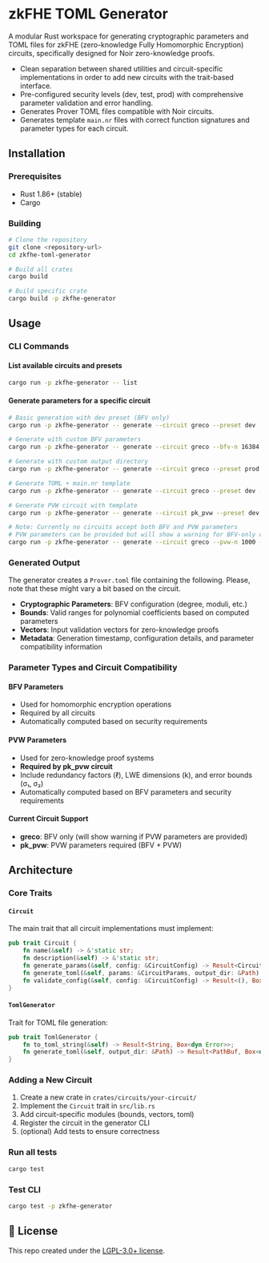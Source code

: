 # zkFHE TOML Generator

A modular Rust workspace for generating cryptographic parameters and TOML files for zkFHE (zero-knowledge Fully Homomorphic Encryption) circuits, specifically designed for Noir zero-knowledge proofs.

- Clean separation between shared utilities and circuit-specific implementations in order to add new circuits with the trait-based interface.
- Pre-configured security levels (dev, test, prod) with comprehensive parameter validation and error handling.
- Generates Prover TOML files compatible with Noir circuits.
- Generates template `main.nr` files with correct function signatures and parameter types for each circuit.

## Installation

### Prerequisites

- Rust 1.86+ (stable)
- Cargo

### Building

```bash
# Clone the repository
git clone <repository-url>
cd zkfhe-toml-generator

# Build all crates
cargo build

# Build specific crate
cargo build -p zkfhe-generator
```

## Usage

### CLI Commands

#### List available circuits and presets
```bash
cargo run -p zkfhe-generator -- list
```

#### Generate parameters for a specific circuit
```bash
# Basic generation with dev preset (BFV only)
cargo run -p zkfhe-generator -- generate --circuit greco --preset dev

# Generate with custom BFV parameters
cargo run -p zkfhe-generator -- generate --circuit greco --bfv-n 16384 --z 2000 --lambda 128

# Generate with custom output directory
cargo run -p zkfhe-generator -- generate --circuit greco --preset prod --output ./my-output

# Generate TOML + main.nr template
cargo run -p zkfhe-generator -- generate --circuit greco --preset dev --main

# Generate PVW circuit with template
cargo run -p zkfhe-generator -- generate --circuit pk_pvw --preset dev --main

# Note: Currently no circuits accept both BFV and PVW parameters
# PVW parameters can be provided but will show a warning for BFV-only circuits like greco
cargo run -p zkfhe-generator -- generate --circuit greco --pvw-n 1000 --verbose
```

### Generated Output

The generator creates a `Prover.toml` file containing the following. Please, note that these might vary a bit based on the circuit.

- **Cryptographic Parameters**: BFV configuration (degree, moduli, etc.)
- **Bounds**: Valid ranges for polynomial coefficients based on computed parameters
- **Vectors**: Input validation vectors for zero-knowledge proofs
- **Metadata**: Generation timestamp, configuration details, and parameter compatibility information

### Parameter Types and Circuit Compatibility

#### BFV Parameters
- Used for homomorphic encryption operations
- Required by all circuits
- Automatically computed based on security requirements

#### PVW Parameters  
- Used for zero-knowledge proof systems
- **Required by pk_pvw circuit**
- Include redundancy factors (ℓ), LWE dimensions (k), and error bounds (σ₁, σ₂)
- Automatically computed based on BFV parameters and security requirements

#### Current Circuit Support
- **greco**: BFV only (will show warning if PVW parameters are provided)
- **pk_pvw**: PVW parameters required (BFV + PVW)

## Architecture

### Core Traits

#### `Circuit`
The main trait that all circuit implementations must implement:

```rust
pub trait Circuit {
    fn name(&self) -> &'static str;
    fn description(&self) -> &'static str;
    fn generate_params(&self, config: &CircuitConfig) -> Result<CircuitParams, Box<dyn Error>>;
    fn generate_toml(&self, params: &CircuitParams, output_dir: &Path) -> Result<(), Box<dyn Error>>;
    fn validate_config(&self, config: &CircuitConfig) -> Result<(), Box<dyn Error>>;
}
```

#### `TomlGenerator`
Trait for TOML file generation:

```rust
pub trait TomlGenerator {
    fn to_toml_string(&self) -> Result<String, Box<dyn Error>>;
    fn generate_toml(&self, output_dir: &Path) -> Result<PathBuf, Box<dyn Error>>;
}
```

### Adding a New Circuit

1. Create a new crate in `crates/circuits/your-circuit/`
2. Implement the `Circuit` trait in `src/lib.rs`
3. Add circuit-specific modules (bounds, vectors, toml)
4. Register the circuit in the generator CLI
5. (optional) Add tests to ensure correctness

### Run all tests
```bash
cargo test
```

### Test CLI
```bash
cargo test -p zkfhe-generator
```

## 📄 License

This repo created under the [LGPL-3.0+ license](LICENSE).